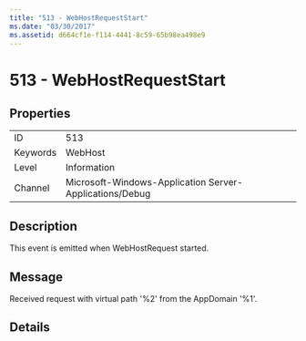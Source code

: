```yaml
---
title: "513 - WebHostRequestStart"
ms.date: "03/30/2017"
ms.assetid: d664cf1e-f114-4441-8c59-65b98ea498e9
---
```

# 513 - WebHostRequestStart
## Properties  
  
|||  
|-|-|  
|ID|513|  
|Keywords|WebHost|  
|Level|Information|  
|Channel|Microsoft-Windows-Application Server-Applications/Debug|  
  
## Description  
 This event is emitted when WebHostRequest started.  
  
## Message  
 Received request with virtual path '%2' from the AppDomain '%1'.  
  
## Details
